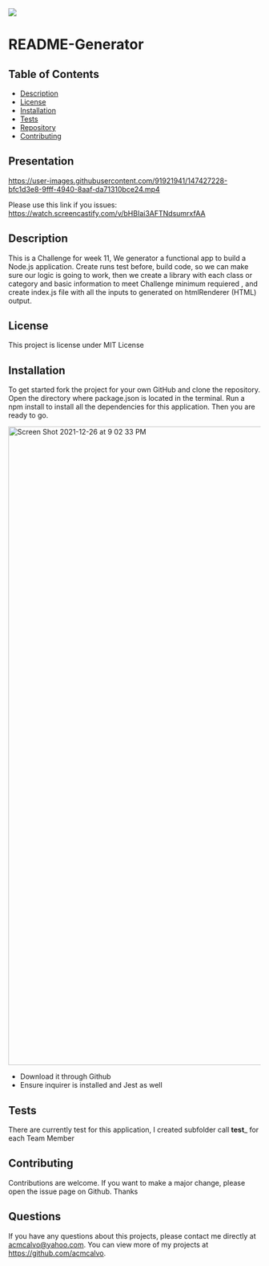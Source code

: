 <img src='https://img.shields.io/github/license/acmcalvo/README-Generator' >

  # README-Generator

 
  
  
  
  ## Table of Contents
  * [Description](#description)
  * [License](#license)
  * [Installation](#install)
  * [Tests](#run)
  * [Repository](#usingRepo)
  * [Contributing](#contributing)
  
  
  ## Presentation
  
https://user-images.githubusercontent.com/91921941/147427228-bfc1d3e8-9fff-4940-8aaf-da71310bce24.mp4
  
  Please use this link if you issues:
  https://watch.screencastify.com/v/bHBIai3AFTNdsumrxfAA
  
  ## Description
  
 This is a Challenge for week 11, We generator a functional  app to build a Node.js application. Create runs test before, build code, so we can make sure our logic is going to work, then we create a library with each class or category and basic information to meet Challenge minimum requiered  , and create  index.js file with all the inputs to generated on htmlRenderer (HTML) output.
 

  
  ## License 
  This project is license under MIT License

  ## Installation
  To get started fork the project for your own GitHub and clone the repository. Open the directory where package.json is located in the terminal. Run a npm install to install all the dependencies for this application. Then you are ready to go. 



<img width="1272" alt="Screen Shot 2021-12-26 at 9 02 33 PM" src="https://user-images.githubusercontent.com/91921941/147427350-22482b68-5603-491d-a2ef-7ee2257c0b5d.png">
  
  
  * Download it through Github
  * Ensure inquirer is installed and Jest as well
 
  ## Tests
  There are currently test for this application, I created  subfolder call __test___ for each Team Member

  ## Contributing 
  Contributions are welcome. If you want to make a major change, please open the issue page on Github. Thanks

  ## Questions
  If you have any questions about this projects, please contact me directly at acmcalvo@yahoo.com. 
  You can view more of my projects at https://github.com/acmcalvo.

